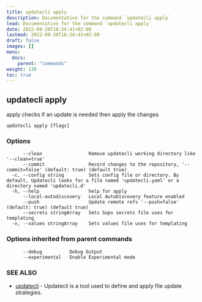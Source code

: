 ```yaml
---
title: updatecli apply
description: Documentation for the command `updatecli apply`
lead: Documentation for the command `updatecli apply`
date: 2022-09-20T18:24:41+02:00
lastmod: 2022-09-20T18:24:41+02:00
draft: false
images: []
menu:
  docs:
    parent: "commands"
weight: 130
toc: true
---
```


## updatecli apply

apply checks if an update is needed then apply the changes

```
updatecli apply [flags]
```

### Options

```
      --clean                 Remove updatecli working directory like '--clean=true'
      --commit                Record changes to the repository, '--commit=false' (default: true) (default true)
  -c, --config string         Sets config file or directory. By default, Updatecli looks for a file named 'updatecli.yaml' or a directory named 'updatecli.d'
  -h, --help                  help for apply
      --local-autodiscovery   Local AutoDiscovery feature enabled
      --push                  Update remote refs '--push=false' (default: true) (default true)
      --secrets stringArray   Sets Sops secrets file uses for templating
  -v, --values stringArray    Sets values file uses for templating
```

### Options inherited from parent commands

```
      --debug          Debug Output
      --experimental   Enable Experimental mode
```

### SEE ALSO

* [updatecli](/docs/commands/updatecli)	 - Updatecli is a tool used to define and apply file update strategies. 

